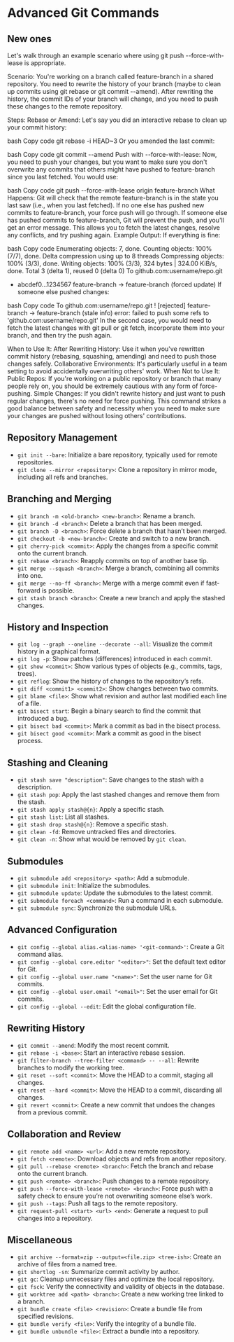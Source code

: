 # Advanced Git Commands

## New ones

Let's walk through an example scenario where using git push --force-with-lease is appropriate.

Scenario:
You're working on a branch called feature-branch in a shared repository. You need to rewrite the history of your branch (maybe to clean up commits using git rebase or git commit --amend). After rewriting the history, the commit IDs of your branch will change, and you need to push these changes to the remote repository.

Steps:
Rebase or Amend:
Let's say you did an interactive rebase to clean up your commit history:

bash
Copy code
git rebase -i HEAD~3
Or you amended the last commit:

bash
Copy code
git commit --amend
Push with --force-with-lease:
Now, you need to push your changes, but you want to make sure you don't overwrite any commits that others might have pushed to feature-branch since you last fetched. You would use:

bash
Copy code
git push --force-with-lease origin feature-branch
What Happens:
Git will check that the remote feature-branch is in the state you last saw (i.e., when you last fetched).
If no one else has pushed new commits to feature-branch, your force push will go through.
If someone else has pushed commits to feature-branch, Git will prevent the push, and you'll get an error message. This allows you to fetch the latest changes, resolve any conflicts, and try pushing again.
Example Output:
If everything is fine:

bash
Copy code
Enumerating objects: 7, done.
Counting objects: 100% (7/7), done.
Delta compression using up to 8 threads
Compressing objects: 100% (3/3), done.
Writing objects: 100% (3/3), 324 bytes | 324.00 KiB/s, done.
Total 3 (delta 1), reused 0 (delta 0)
To github.com:username/repo.git
 + abcdef0...1234567 feature-branch -> feature-branch (forced update)
If someone else pushed changes:

bash
Copy code
To github.com:username/repo.git
 ! [rejected]        feature-branch -> feature-branch (stale info)
error: failed to push some refs to 'github.com:username/repo.git'
In the second case, you would need to fetch the latest changes with git pull or git fetch, incorporate them into your branch, and then try the push again.

When to Use It:
After Rewriting History: Use it when you've rewritten commit history (rebasing, squashing, amending) and need to push those changes safely.
Collaborative Environments: It's particularly useful in a team setting to avoid accidentally overwriting others' work.
When Not to Use It:
Public Repos: If you're working on a public repository or branch that many people rely on, you should be extremely cautious with any form of force-pushing.
Simple Changes: If you didn't rewrite history and just want to push regular changes, there's no need for force pushing.
This command strikes a good balance between safety and necessity when you need to make sure your changes are pushed without losing others' contributions.

## Repository Management

- `git init --bare`: Initialize a bare repository, typically used for remote repositories.
- `git clone --mirror <repository>`: Clone a repository in mirror mode, including all refs and branches.

## Branching and Merging

- `git branch -m <old-branch> <new-branch>`: Rename a branch.
- `git branch -d <branch>`: Delete a branch that has been merged.
- `git branch -D <branch>`: Force delete a branch that hasn’t been merged.
- `git checkout -b <new-branch>`: Create and switch to a new branch.
- `git cherry-pick <commit>`: Apply the changes from a specific commit onto the current branch.
- `git rebase <branch>`: Reapply commits on top of another base tip.
- `git merge --squash <branch>`: Merge a branch, combining all commits into one.
- `git merge --no-ff <branch>`: Merge with a merge commit even if fast-forward is possible.
- `git stash branch <branch>`: Create a new branch and apply the stashed changes.

## History and Inspection

- `git log --graph --oneline --decorate --all`: Visualize the commit history in a graphical format.
- `git log -p`: Show patches (differences) introduced in each commit.
- `git show <commit>`: Show various types of objects (e.g., commits, tags, trees).
- `git reflog`: Show the history of changes to the repository’s refs.
- `git diff <commit1> <commit2>`: Show changes between two commits.
- `git blame <file>`: Show what revision and author last modified each line of a file.
- `git bisect start`: Begin a binary search to find the commit that introduced a bug.
- `git bisect bad <commit>`: Mark a commit as bad in the bisect process.
- `git bisect good <commit>`: Mark a commit as good in the bisect process.

## Stashing and Cleaning

- `git stash save "description"`: Save changes to the stash with a description.
- `git stash pop`: Apply the last stashed changes and remove them from the stash.
- `git stash apply stash@{n}`: Apply a specific stash.
- `git stash list`: List all stashes.
- `git stash drop stash@{n}`: Remove a specific stash.
- `git clean -fd`: Remove untracked files and directories.
- `git clean -n`: Show what would be removed by `git clean`.

## Submodules

- `git submodule add <repository> <path>`: Add a submodule.
- `git submodule init`: Initialize the submodules.
- `git submodule update`: Update the submodules to the latest commit.
- `git submodule foreach <command>`: Run a command in each submodule.
- `git submodule sync`: Synchronize the submodule URLs.

## Advanced Configuration

- `git config --global alias.<alias-name> '<git-command>'`: Create a Git command alias.
- `git config --global core.editor "<editor>"`: Set the default text editor for Git.
- `git config --global user.name "<name>"`: Set the user name for Git commits.
- `git config --global user.email "<email>"`: Set the user email for Git commits.
- `git config --global --edit`: Edit the global configuration file.

## Rewriting History

- `git commit --amend`: Modify the most recent commit.
- `git rebase -i <base>`: Start an interactive rebase session.
- `git filter-branch --tree-filter <command> -- --all`: Rewrite branches to modify the working tree.
- `git reset --soft <commit>`: Move the HEAD to a commit, staging all changes.
- `git reset --hard <commit>`: Move the HEAD to a commit, discarding all changes.
- `git revert <commit>`: Create a new commit that undoes the changes from a previous commit.

## Collaboration and Review

- `git remote add <name> <url>`: Add a new remote repository.
- `git fetch <remote>`: Download objects and refs from another repository.
- `git pull --rebase <remote> <branch>`: Fetch the branch and rebase onto the current branch.
- `git push <remote> <branch>`: Push changes to a remote repository.
- `git push --force-with-lease <remote> <branch>`: Force push with a safety check to ensure you’re not overwriting someone else’s work.
- `git push --tags`: Push all tags to the remote repository.
- `git request-pull <start> <url> <end>`: Generate a request to pull changes into a repository.

## Miscellaneous

- `git archive --format=zip --output=<file.zip> <tree-ish>`: Create an archive of files from a named tree.
- `git shortlog -sn`: Summarize commit activity by author.
- `git gc`: Cleanup unnecessary files and optimize the local repository.
- `git fsck`: Verify the connectivity and validity of objects in the database.
- `git worktree add <path> <branch>`: Create a new working tree linked to a branch.
- `git bundle create <file> <revision>`: Create a bundle file from specified revisions.
- `git bundle verify <file>`: Verify the integrity of a bundle file.
- `git bundle unbundle <file>`: Extract a bundle into a repository.
